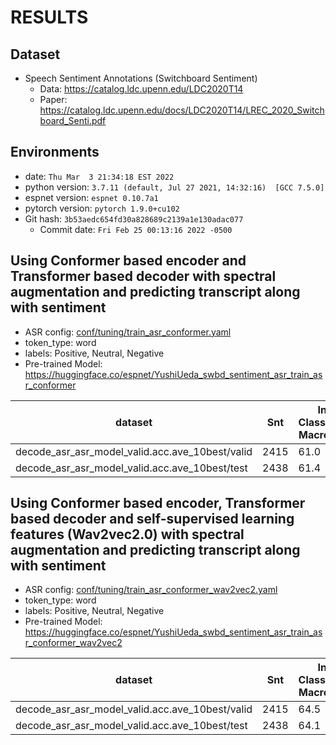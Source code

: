 # RESULTS
## Dataset
- Speech Sentiment Annotations (Switchboard Sentiment)
   - Data: https://catalog.ldc.upenn.edu/LDC2020T14
   - Paper: https://catalog.ldc.upenn.edu/docs/LDC2020T14/LREC_2020_Switchboard_Senti.pdf

## Environments
- date: `Thu Mar  3 21:34:18 EST 2022`
- python version: `3.7.11 (default, Jul 27 2021, 14:32:16)  [GCC 7.5.0]`
- espnet version: `espnet 0.10.7a1`
- pytorch version: `pytorch 1.9.0+cu102`
- Git hash: `3b53aedc654fd30a828689c2139a1e130adac077`
  - Commit date: `Fri Feb 25 00:13:16 2022 -0500`

## Using Conformer based encoder and Transformer based decoder with spectral augmentation and predicting transcript along with sentiment
- ASR config: [conf/tuning/train_asr_conformer.yaml](conf/tuning/train_asr_conformer.yaml)
- token_type: word
- labels: Positive, Neutral, Negative
- Pre-trained Model: https://huggingface.co/espnet/YushiUeda_swbd_sentiment_asr_train_asr_conformer

|dataset|Snt|Intent Classification Macro F1 (%)| Weighted F1 (%)| Micro F1 (%)|
|---|---|---|---|---|
|decode_asr_asr_model_valid.acc.ave_10best/valid|2415|61.0|65.0|65.6|
|decode_asr_asr_model_valid.acc.ave_10best/test|2438|61.4|64.4|64.6|

## Using Conformer based encoder, Transformer based decoder and self-supervised learning features (Wav2vec2.0) with spectral augmentation and predicting transcript along with sentiment
- ASR config: [conf/tuning/train_asr_conformer_wav2vec2.yaml](conf/tuning/train_asr_conformer_wav2vec2.yaml)
- token_type: word
- labels: Positive, Neutral, Negative
- Pre-trained Model: https://huggingface.co/espnet/YushiUeda_swbd_sentiment_asr_train_asr_conformer_wav2vec2

|dataset|Snt|Intent Classification Macro F1 (%)| Weighted F1 (%)| Micro F1 (%)|
|---|---|---|---|---|
|decode_asr_asr_model_valid.acc.ave_10best/valid|2415|64.5|67.5|67.4|
|decode_asr_asr_model_valid.acc.ave_10best/test|2438|64.1|66.5|66.3|
